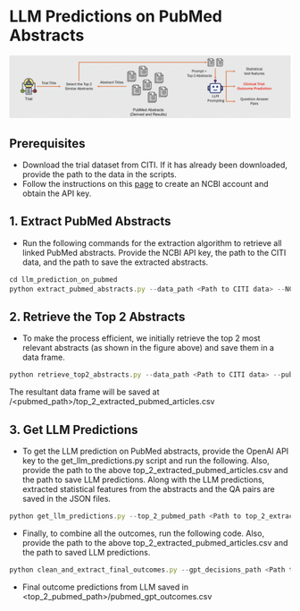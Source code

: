 # LLM Predictions on PubMed Abstracts

![LLM_prediction_method.png](LLM_prediction_method.png)

## Prerequisites

- Download the trial dataset from CITI. If it has already been downloaded, provide the path to the data in the scripts.
- Follow the instructions on this [page](https://support.nlm.nih.gov/knowledgebase/article/KA-05317/en-us) to create an NCBI account and obtain the API key.

## 1. Extract PubMed Abstracts

- Run the following commands for the extraction algorithm to retrieve all linked PubMed abstracts. Provide the NCBI API key, the path to the CITI data, and the path to save the extracted abstracts.

```jsx
cd llm_prediction_on_pubmed
python extract_pubmed_abstracts.py --data_path <Path to CITI data> --NCBI_api_key <API key> --save_path <Path to save extracted abstracts>
```

## 2. Retrieve the Top 2 Abstracts

- To make the process efficient, we initially retrieve the top 2 most relevant abstracts (as shown in the figure above) and save them in a data frame.

```jsx
python retrieve_top2_abstracts.py --data_path <Path to CITI data> --pubmed_path <Path to the extracted pubmed data>
```

The resultant data frame will be saved at /<pubmed_path>/top_2_extracted_pubmed_articles.csv

## 3. Get LLM Predictions

- To get the LLM prediction on PubMed abstracts, provide the OpenAI API key to the get_llm_predictions.py script and run the following. Also, provide the path to the above top_2_extracted_pubmed_articles.csv and the path to save LLM predictions. Along with the LLM predictions, extracted statistical features from the abstracts and the QA pairs are saved in the JSON files.

```jsx
python get_llm_predictions.py --top_2_pubmed_path <Path to top_2_extracted_pubmed_articles.csv> --save_path <Path to save LLM predictions>
```

- Finally, to combine all the outcomes, run the following code. Also, provide the path to the above top_2_extracted_pubmed_articles.csv and the path to saved LLM predictions.

```jsx
python clean_and_extract_final_outcomes.py --gpt_decisions_path <Path to saved LLM predictions> --top_2_pubmed_path <Path to top_2_extracted_pubmed_articles.csv>
```

- Final outcome predictions from LLM saved in <top_2_pubmed_path>/pubmed_gpt_outcomes.csv
